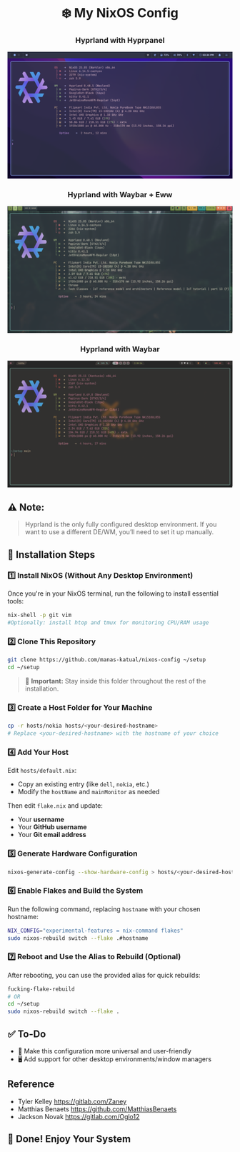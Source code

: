 <div align="center">

# ❄️ My NixOS Config

### Hyprland with Hyprpanel

![Hyprpanel Screenshot](./assets/hyprpanel.png)

### Hyprland with Waybar + Eww

![Waybar Screenshot](./assets/waybar.png)

### Hyprland with Waybar

![Waybar Alternate Screenshot](./assets/waybar2.png)

</div>

## ⚠️ Note:

> Hyprland is the only fully configured desktop environment. If you want to use
> a different DE/WM, you’ll need to set it up manually.

## 🚀 Installation Steps

### 1️⃣ Install NixOS (Without Any Desktop Environment)

Once you're in your NixOS terminal, run the following to install essential
tools:

```bash
nix-shell -p git vim
#Optionally: install htop and tmux for monitoring CPU/RAM usage
```

### 2️⃣ Clone This Repository

```bash
git clone https://github.com/manas-katual/nixos-config ~/setup 
cd ~/setup
```

> 📌 **Important:** Stay inside this folder throughout the rest of the
> installation.

### 3️⃣ Create a Host Folder for Your Machine

```bash
cp -r hosts/nokia hosts/<your-desired-hostname>
# Replace <your-desired-hostname> with the hostname of your choice
```

### 4️⃣ Add Your Host

Edit `hosts/default.nix`:

- Copy an existing entry (like `dell`, `nokia`, etc.)
- Modify the `hostName` and `mainMonitor` as needed

Then edit `flake.nix` and update:

- Your **username**
- Your **GitHub username**
- Your **Git email address**

### 5️⃣ Generate Hardware Configuration

```bash
nixos-generate-config --show-hardware-config > hosts/<your-desired-hostname>/hardware-configuration.nix
```

### 6️⃣ Enable Flakes and Build the System

Run the following command, replacing `hostname` with your chosen hostname:

```bash
NIX_CONFIG="experimental-features = nix-command flakes"
sudo nixos-rebuild switch --flake .#hostname
```

### 7️⃣ Reboot and Use the Alias to Rebuild (Optional)

After rebooting, you can use the provided alias for quick rebuilds:

```bash
fucking-flake-rebuild
# OR
cd ~/setup 
sudo nixos-rebuild switch --flake .
```

## ✅ To-Do

- 🔄 Make this configuration more universal and user-friendly
- 🖥️ Add support for other desktop environments/window managers

## Reference

- Tyler Kelley https://gitlab.com/Zaney
- Matthias Benaets https://github.com/MatthiasBenaets
- Jackson Novak https://gitlab.com/Oglo12

## 🎉 Done! Enjoy Your System
